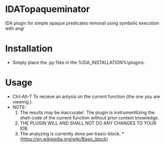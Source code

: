 # IDATopaqueminator
IDA plugin for simple opaque predicates removal using symbolic execution with angr


# Installation
- Simply place the .py files in the %IDA_INSTALLATION%\plugins.


# Usage
- Ctrl-Alt-T To recieve an anlysis on the current function (the one you are viewing.).
- NOTE:
  1. The results may be inaccurate!. The plugin is instrumentlizing the shell-code of the current function without prior context knowledge.
  2. THE PLUGIN WILL AND SHALL NOT DO ANY CHANGES TO YOUR IDB.
  3. The analyzing is currently done per-basic-block. *(https://en.wikipedia.org/wiki/Basic_block)




